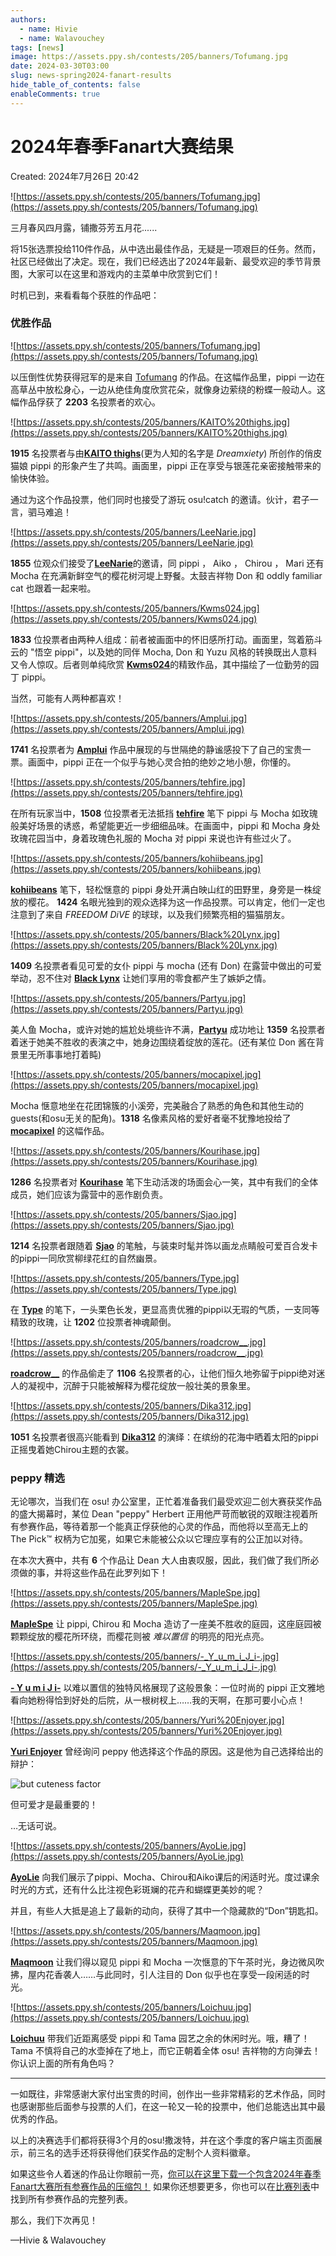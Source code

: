 ```yaml
---
authors:
  - name: Hivie
  - name: Walavouchey
tags: [news]
image: https://assets.ppy.sh/contests/205/banners/Tofumang.jpg
date: 2024-03-30T03:00
slug: news-spring2024-fanart-results
hide_table_of_contents: false
enableComments: true
---
```



# 2024年春季Fanart大赛结果 

Created: 2024年7月26日 20:42

![https://assets.ppy.sh/contests/205/banners/Tofumang.jpg](https://assets.ppy.sh/contests/205/banners/Tofumang.jpg)

三月春风四月露，铺撒芬芳五月花......

将15张选票投给110件作品，从中选出最佳作品，无疑是一项艰巨的任务。然而，社区已经做出了决定。现在，我们已经选出了2024年最新、最受欢迎的季节背景图，大家可以在这里和游戏内的主菜单中欣赏到它们！<!-- truncate -->

时机已到，来看看每个获胜的作品吧：

### 优胜作品

![https://assets.ppy.sh/contests/205/banners/Tofumang.jpg](https://assets.ppy.sh/contests/205/banners/Tofumang.jpg)

以压倒性优势获得冠军的是来自 [Tofumang](https://osu.ppy.sh/users/4817223) 的作品。在这幅作品里，pippi 一边在高草丛中放松身心，一边从绝佳角度欣赏花朵，就像身边萦绕的粉蝶一般动人。这幅作品俘获了 **2203** 名投票者的欢心。

![https://assets.ppy.sh/contests/205/banners/KAITO%20thighs.jpg](https://assets.ppy.sh/contests/205/banners/KAITO%20thighs.jpg)

**1915** 名投票者与由[**KAITO thighs**](https://osu.ppy.sh/users/13103233)(更为人知的名字是 *Dreamxiety*) 所创作的俏皮猫娘 pippi 的形象产生了共鸣。画面里，pippi 正在享受与银莲花亲密接触带来的愉快体验。

通过为这个作品投票，他们同时也接受了游玩 osu!catch 的邀请。伙计，君子一言，驷马难追！

![https://assets.ppy.sh/contests/205/banners/LeeNarie.jpg](https://assets.ppy.sh/contests/205/banners/LeeNarie.jpg)


**1855** 位观众们接受了[**LeeNarie**](https://osu.ppy.sh/users/2667849)的邀请，同 pippi ， Aiko ， Chirou ， Mari 还有 Mocha 在充满新鲜空气的樱花树河堤上野餐。太鼓吉祥物 Don 和 oddly familiar cat 也跟着一起来啦。

![https://assets.ppy.sh/contests/205/banners/Kwms024.jpg](https://assets.ppy.sh/contests/205/banners/Kwms024.jpg)

**1833** 位投票者由两种人组成：前者被画面中的怀旧感所打动。画面里，驾着筋斗云的 "悟空 pippi"，以及她的同伴 Mocha, Don 和 Yuzu 风格的转换既出人意料又令人惊叹。后者则单纯欣赏 [**Kwms024**](https://osu.ppy.sh/users/11516014)的精致作品，其中描绘了一位勤劳的园丁 pippi。

当然，可能有人两种都喜欢！

![https://assets.ppy.sh/contests/205/banners/Amplui.jpg](https://assets.ppy.sh/contests/205/banners/Amplui.jpg)


**1741** 名投票者为 [**Amplui**](https://osu.ppy.sh/users/24820805) 作品中展现的与世隔绝的静谧感投下了自己的宝贵一票。画面中，pippi 正在一个似乎与她心灵合拍的绝妙之地小憩，你懂的。

![https://assets.ppy.sh/contests/205/banners/tehfire.jpg](https://assets.ppy.sh/contests/205/banners/tehfire.jpg)


在所有玩家当中，**1508** 位投票者无法抵挡 [**tehfire**](https://osu.ppy.sh/users/7082924) 笔下 pippi 与 Mocha 如玫瑰般美好场景的诱惑，希望能更近一步细细品味。在画面中，pippi 和 Mocha 身处玫瑰花园当中，身着玫瑰色礼服的 Mocha 对 pippi 来说也许有些过火了。

![https://assets.ppy.sh/contests/205/banners/kohiibeans.jpg](https://assets.ppy.sh/contests/205/banners/kohiibeans.jpg)

[**kohiibeans**](https://osu.ppy.sh/users/34834104) 笔下，轻松惬意的 pippi 身处开满白映山红的田野里，身旁是一株绽放的樱花。 **1424** 名眼光独到的观众选择为这一作品投票。可以肯定，他们一定也注意到了来自 *FREEDOM DiVE* 的球球，以及我们频繁亮相的猫猫朋友。

![https://assets.ppy.sh/contests/205/banners/Black%20Lynx.jpg](https://assets.ppy.sh/contests/205/banners/Black%20Lynx.jpg)

**1409** 名投票者看见可爱的女仆 pippi 与 mocha (还有 Don) 在露营中做出的可爱举动，忍不住对  [**Black Lynx**](https://osu.ppy.sh/users/1193814) 让她们享用的零食都产生了嫉妒之情。

![https://assets.ppy.sh/contests/205/banners/Partyu.jpg](https://assets.ppy.sh/contests/205/banners/Partyu.jpg)

美人鱼 Mocha，或许对她的尴尬处境些许不满，[**Partyu**](https://osu.ppy.sh/users/12659629) 成功地让 **1359** 名投票者着迷于她美不胜收的表演之中，她身边围绕着绽放的莲花。(还有某位 Don 酱在背景里无所事事地打着盹)

![https://assets.ppy.sh/contests/205/banners/mocapixel.jpg](https://assets.ppy.sh/contests/205/banners/mocapixel.jpg)

Mocha 惬意地坐在花团锦簇的小溪旁，完美融合了熟悉的角色和其他生动的guests(和osu无关的配角)。**1318** 名像素风格的爱好者毫不犹豫地投给了 [**mocapixel**](https://osu.ppy.sh/users/11596939) 的这幅作品。

![https://assets.ppy.sh/contests/205/banners/Kourihase.jpg](https://assets.ppy.sh/contests/205/banners/Kourihase.jpg)

**1286** 名投票者对 [**Kourihase**](https://osu.ppy.sh/users/13298982) 笔下生动活泼的场面会心一笑，其中有我们的全体成员，她们应该为露营中的恶作剧负责。

![https://assets.ppy.sh/contests/205/banners/Sjao.jpg](https://assets.ppy.sh/contests/205/banners/Sjao.jpg)

**1214** 名投票者跟随着 [**Sjao**](https://osu.ppy.sh/users/7295733) 的笔触，与装束时髦并饰以画龙点睛般可爱百合发卡的pippi一同欣赏柳绿花红的自然幽景。

![https://assets.ppy.sh/contests/205/banners/Type.jpg](https://assets.ppy.sh/contests/205/banners/Type.jpg)

在 [**Type**](https://osu.ppy.sh/users/7520534) 的笔下，一头栗色长发，更显高贵优雅的pippi以无瑕的气质，一支同等精致的玫瑰，让 **1202** 位投票者神魂颠倒。

![https://assets.ppy.sh/contests/205/banners/roadcrow__.jpg](https://assets.ppy.sh/contests/205/banners/roadcrow__.jpg)

[**roadcrow__**](https://osu.ppy.sh/users/11752694) 的作品偷走了 **1106** 名投票者的心，让他们恒久地弥留于pippi绝对迷人的凝视中，沉醉于只能被解释为樱花绽放一般壮美的景象里。

![https://assets.ppy.sh/contests/205/banners/Dika312.jpg](https://assets.ppy.sh/contests/205/banners/Dika312.jpg)

**1051** 名投票者很高兴能看到 [**Dika312**](https://osu.ppy.sh/users/741613) 的演绎：在缤纷的花海中晒着太阳的pippi正摇曳着她Chirou主题的衣裳。

### peppy 精选

无论哪次，当我们在 osu! 办公室里，正忙着准备我们最受欢迎二创大赛获奖作品的盛大揭幕时，某位 Dean "peppy" Herbert 正用他严苛而敏锐的双眼注视着所有参赛作品，等待着那一个能真正俘获他的心灵的作品，而他将以至高无上的 The Pick™ 权柄为它加冕，如果它未能被公众以它理应享有的公正加以对待。

在本次大赛中，共有 **6** 个作品让 Dean 大人由衷叹服，因此，我们做了我们所必须做的事，并将这些作品在此罗列如下！

![https://assets.ppy.sh/contests/205/banners/MapleSpe.jpg](https://assets.ppy.sh/contests/205/banners/MapleSpe.jpg)

[**MapleSpe**](https://osu.ppy.sh/users/20991449) 让 pippi, Chirou 和 Mocha 造访了一座美不胜收的庭园，这座庭园被颗颗绽放的樱花所环绕，而樱花则被 *难以置信* 的明亮的阳光点亮。

![https://assets.ppy.sh/contests/205/banners/-_Y_u_m_i_J_i-.jpg](https://assets.ppy.sh/contests/205/banners/-_Y_u_m_i_J_i-.jpg)


[**- Y u m i J i-**](https://osu.ppy.sh/users/7656048) 以难以置信的独特风格展现了这般景象：一位时尚的 pippi 正文雅地看向她粉得恰到好处的后院，从一根树杈上……我的天啊，在那可要小心点！

![https://assets.ppy.sh/contests/205/banners/Yuri%20Enjoyer.jpg](https://assets.ppy.sh/contests/205/banners/Yuri%20Enjoyer.jpg)

[**Yuri Enjoyer**](https://osu.ppy.sh/users/6961543) 曾经询问 peppy 他选择这个作品的原因。这是他为自己选择给出的辩护：

![but cuteness factor](https://github.com/ppy/osu-wiki/raw/master/wiki/shared/news/2024-03-30-spring-fanart-results/peppy-response.png)

但可爱才是最重要的！

…无话可说。

![https://assets.ppy.sh/contests/205/banners/AyoLie.jpg](https://assets.ppy.sh/contests/205/banners/AyoLie.jpg)

[**AyoLie**](https://osu.ppy.sh/users/29186645) 向我们展示了pippi、Mocha、Chirou和Aiko课后的闲适时光。度过课余时光的方式，还有什么比注视色彩斑斓的花卉和蝴蝶更美妙的呢？

并且，有些人大抵是追上了最新的动向，获得了其中一个隐藏款的“Don”钥匙扣。

![https://assets.ppy.sh/contests/205/banners/Maqmoon.jpg](https://assets.ppy.sh/contests/205/banners/Maqmoon.jpg)

[**Maqmoon**](https://osu.ppy.sh/users/33452645) 让我们得以窥见 pippi 和 Mocha 一次惬意的下午茶时光，身边微风吹拂，屋内花香袭人……与此同时，引人注目的 Don 似乎也在享受一段闲适的时光。

![https://assets.ppy.sh/contests/205/banners/Loichuu.jpg](https://assets.ppy.sh/contests/205/banners/Loichuu.jpg)

[**Loichuu**](https://osu.ppy.sh/users/460210) 带我们近距离感受 pippi 和 Tama 园艺之余的休闲时光。哦，糟了！ Tama 不慎将自己的水壶掉在了地上，而它正朝着全体 osu! 吉祥物的方向弹去！你认识上面的所有角色吗？

---

一如既往，非常感谢大家付出宝贵的时间，创作出一些非常精彩的艺术作品，同时也感谢那些后面参与投票的人们，在这一轮又一轮的投票中，他们总能选出其中最优秀的作品。

以上的决赛选手们都将获得3个月的osu!撒泼特，并在这个季度的客户端主页面展示，前三名的选手还将获得他们获奖作品的定制个人资料徽章。

如果这些令人着迷的作品让你眼前一亮，[你可以在这里下载一个包含2024年春季Fanart大赛所有参赛作品的压缩包！](https://assets.ppy.sh/contests/205/Spring2024FanartSubmissions.zip) 如果你还想要更多，你也可以在[比赛列表](https://osu.ppy.sh/community/contests/205)中找到所有参赛作品的完整列表。

那么，我们下次再见！

—Hivie & Walavouchey